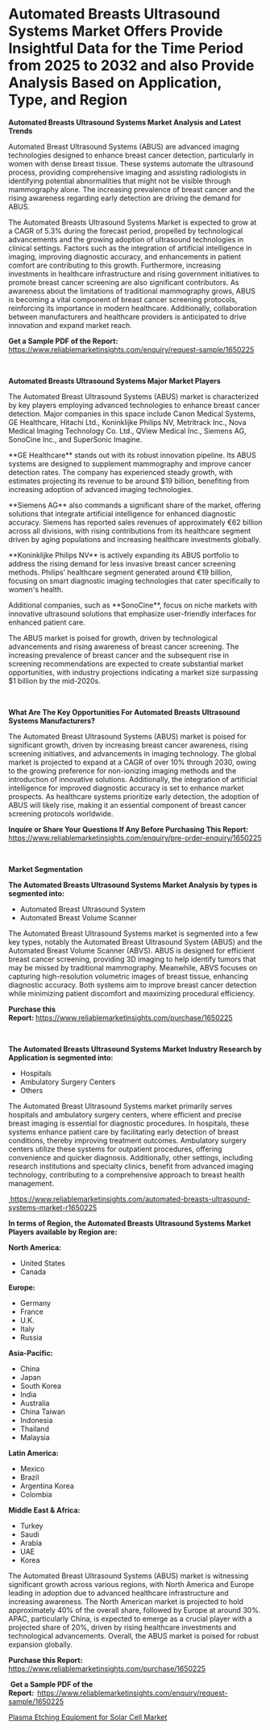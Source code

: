 <p><h1>Automated Breasts Ultrasound Systems Market Offers Provide Insightful Data for the Time Period from 2025 to 2032 and also Provide Analysis Based on Application, Type, and Region</h1></p><p><strong>Automated Breasts Ultrasound Systems Market Analysis and Latest Trends</strong></p>
<p><p>Automated Breast Ultrasound Systems (ABUS) are advanced imaging technologies designed to enhance breast cancer detection, particularly in women with dense breast tissue. These systems automate the ultrasound process, providing comprehensive imaging and assisting radiologists in identifying potential abnormalities that might not be visible through mammography alone. The increasing prevalence of breast cancer and the rising awareness regarding early detection are driving the demand for ABUS.</p><p>The Automated Breasts Ultrasound Systems Market is expected to grow at a CAGR of 5.3% during the forecast period, propelled by technological advancements and the growing adoption of ultrasound technologies in clinical settings. Factors such as the integration of artificial intelligence in imaging, improving diagnostic accuracy, and enhancements in patient comfort are contributing to this growth. Furthermore, increasing investments in healthcare infrastructure and rising government initiatives to promote breast cancer screening are also significant contributors. As awareness about the limitations of traditional mammography grows, ABUS is becoming a vital component of breast cancer screening protocols, reinforcing its importance in modern healthcare. Additionally, collaboration between manufacturers and healthcare providers is anticipated to drive innovation and expand market reach.</p></p>
<p><strong>Get a Sample PDF of the Report:&nbsp;</strong> <a href="https://www.reliablemarketinsights.com/enquiry/request-sample/1650225?utm_campaign=3114&utm_medium=2&utm_source=Github&utm_content=ia&utm_term=23032025&utm_id=automated-breasts-ultrasound-systems">https://www.reliablemarketinsights.com/enquiry/request-sample/1650225</a></p>
<p>&nbsp;</p>
<p><strong>Automated Breasts Ultrasound Systems Major Market Players</strong></p>
<p><p>The Automated Breast Ultrasound Systems (ABUS) market is characterized by key players employing advanced technologies to enhance breast cancer detection. Major companies in this space include Canon Medical Systems, GE Healthcare, Hitachi Ltd., Koninklijke Philips NV, Metritrack Inc., Nova Medical Imaging Technology Co. Ltd., QView Medical Inc., Siemens AG, SonoCine Inc., and SuperSonic Imagine.</p><p>**GE Healthcare** stands out with its robust innovation pipeline. Its ABUS systems are designed to supplement mammography and improve cancer detection rates. The company has experienced steady growth, with estimates projecting its revenue to be around $19 billion, benefiting from increasing adoption of advanced imaging technologies.</p><p>**Siemens AG** also commands a significant share of the market, offering solutions that integrate artificial intelligence for enhanced diagnostic accuracy. Siemens has reported sales revenues of approximately €62 billion across all divisions, with rising contributions from its healthcare segment driven by aging populations and increasing healthcare investments globally.</p><p>**Koninklijke Philips NV** is actively expanding its ABUS portfolio to address the rising demand for less invasive breast cancer screening methods. Philips’ healthcare segment generated around €19 billion, focusing on smart diagnostic imaging technologies that cater specifically to women's health.</p><p>Additional companies, such as **SonoCine**, focus on niche markets with innovative ultrasound solutions that emphasize user-friendly interfaces for enhanced patient care.</p><p>The ABUS market is poised for growth, driven by technological advancements and rising awareness of breast cancer screening. The increasing prevalence of breast cancer and the subsequent rise in screening recommendations are expected to create substantial market opportunities, with industry projections indicating a market size surpassing $1 billion by the mid-2020s.</p></p>
<p>&nbsp;</p>
<p><strong>What Are The Key Opportunities For Automated Breasts Ultrasound Systems Manufacturers?</strong></p>
<p><p>The Automated Breast Ultrasound Systems (ABUS) market is poised for significant growth, driven by increasing breast cancer awareness, rising screening initiatives, and advancements in imaging technology. The global market is projected to expand at a CAGR of over 10% through 2030, owing to the growing preference for non-ionizing imaging methods and the introduction of innovative solutions. Additionally, the integration of artificial intelligence for improved diagnostic accuracy is set to enhance market prospects. As healthcare systems prioritize early detection, the adoption of ABUS will likely rise, making it an essential component of breast cancer screening protocols worldwide.</p></p>
<p><strong>Inquire or Share Your Questions If Any Before Purchasing This Report:</strong> <a href="https://www.reliablemarketinsights.com/enquiry/pre-order-enquiry/1650225?utm_campaign=3114&utm_medium=2&utm_source=Github&utm_content=ia&utm_term=23032025&utm_id=automated-breasts-ultrasound-systems">https://www.reliablemarketinsights.com/enquiry/pre-order-enquiry/1650225</a></p>
<p>&nbsp;</p>
<p><strong>Market Segmentation</strong></p>
<p><strong>The Automated Breasts Ultrasound Systems Market Analysis by types is segmented into:</strong></p>
<p><ul><li>Automated Breast Ultrasound System</li><li>Automated Breast Volume Scanner</li></ul></p>
<p><p>The Automated Breast Ultrasound Systems market is segmented into a few key types, notably the Automated Breast Ultrasound System (ABUS) and the Automated Breast Volume Scanner (ABVS). ABUS is designed for efficient breast cancer screening, providing 3D imaging to help identify tumors that may be missed by traditional mammography. Meanwhile, ABVS focuses on capturing high-resolution volumetric images of breast tissue, enhancing diagnostic accuracy. Both systems aim to improve breast cancer detection while minimizing patient discomfort and maximizing procedural efficiency.</p></p>
<p><strong>Purchase this Report:&nbsp;</strong><a href="https://www.reliablemarketinsights.com/purchase/1650225?utm_campaign=3114&utm_medium=2&utm_source=Github&utm_content=ia&utm_term=23032025&utm_id=automated-breasts-ultrasound-systems">https://www.reliablemarketinsights.com/purchase/1650225</a></p>
<p>&nbsp;</p>
<p><strong>The Automated Breasts Ultrasound Systems Market Industry Research by Application is segmented into:</strong></p>
<p><ul><li>Hospitals</li><li>Ambulatory Surgery Centers</li><li>Others</li></ul></p>
<p><p>The Automated Breast Ultrasound Systems market primarily serves hospitals and ambulatory surgery centers, where efficient and precise breast imaging is essential for diagnostic procedures. In hospitals, these systems enhance patient care by facilitating early detection of breast conditions, thereby improving treatment outcomes. Ambulatory surgery centers utilize these systems for outpatient procedures, offering convenience and quicker diagnosis. Additionally, other settings, including research institutions and specialty clinics, benefit from advanced imaging technology, contributing to a comprehensive approach to breast health management.</p></p>
<p><a href="https://www.reliablemarketinsights.com/automated-breasts-ultrasound-systems-market-r1650225?utm_campaign=3114&utm_medium=2&utm_source=Github&utm_content=ia&utm_term=23032025&utm_id=automated-breasts-ultrasound-systems">&nbsp;https://www.reliablemarketinsights.com/automated-breasts-ultrasound-systems-market-r1650225</a></p>
<p><strong>In terms of Region, the Automated Breasts Ultrasound Systems Market Players available by Region are:</strong></p>
<p>
    <p> <strong> North America: </strong>
        <ul>
            <li>United States</li>
            <li>Canada</li>
        </ul>
        </p> 
    <p> <strong> Europe: </strong>
        <ul>
            <li>Germany</li>
            <li>France</li>
            <li>U.K.</li>
            <li>Italy</li>
            <li>Russia</li>
        </ul>
        </p> 
    <p> <strong> Asia-Pacific: </strong>
        <ul>
            <li>China</li>
            <li>Japan</li>
            <li>South Korea</li>
            <li>India</li>
            <li>Australia</li>
            <li>China Taiwan</li>
            <li>Indonesia</li>
            <li>Thailand</li>
            <li>Malaysia</li>
        </ul>
        </p> 
    <p> <strong> Latin America: </strong>
        <ul>
            <li>Mexico</li>
            <li>Brazil</li>
            <li>Argentina Korea</li>
            <li>Colombia</li>
        </ul>
        </p> 
    <p> <strong> Middle East & Africa: </strong>
        <ul>
            <li>Turkey</li>
            <li>Saudi</li>
            <li>Arabia</li>
            <li>UAE</li>
            <li>Korea</li>
        </ul>
    </p>
    </p>
<p><p>The Automated Breast Ultrasound Systems (ABUS) market is witnessing significant growth across various regions, with North America and Europe leading in adoption due to advanced healthcare infrastructure and increasing awareness. The North American market is projected to hold approximately 40% of the overall share, followed by Europe at around 30%. APAC, particularly China, is expected to emerge as a crucial player with a projected share of 20%, driven by rising healthcare investments and technological advancements. Overall, the ABUS market is poised for robust expansion globally.</p></p>
<p><strong>Purchase this Report: </strong><a href="https://www.reliablemarketinsights.com/purchase/1650225?utm_campaign=3114&utm_medium=2&utm_source=Github&utm_content=ia&utm_term=23032025&utm_id=automated-breasts-ultrasound-systems">https://www.reliablemarketinsights.com/purchase/1650225</a></p>
<p>&nbsp;<strong>Get a Sample PDF of the Report:&nbsp;&nbsp;</strong><a href="https://www.reliablemarketinsights.com/enquiry/request-sample/1650225?utm_campaign=3114&utm_medium=2&utm_source=Github&utm_content=ia&utm_term=23032025&utm_id=automated-breasts-ultrasound-systems">https://www.reliablemarketinsights.com/enquiry/request-sample/1650225</a></p>
<p><strong></strong></p>
<p><p><a href="https://github.com/nacrehuipie/Market-Research-Report-List-1/blob/main/plasma-etching-equipment-for-solar-cell-market.md?utm_campaign=3114&utm_medium=2&utm_source=Github&utm_content=ia&utm_term=23032025&utm_id=automated-breasts-ultrasound-systems">Plasma Etching Equipment for Solar Cell Market</a></p></p>